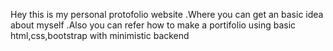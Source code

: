 Hey this is my personal protofolio website .Where you can get an basic idea about myself .Also you can refer how to make a portifolio using basic html,css,bootstrap with minimistic backend

